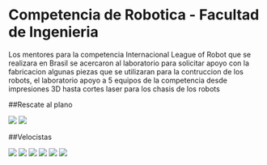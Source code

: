 # Competencia de Robotica - Facultad de Ingenieria
Los mentores para la competencia Internacional League of Robot que se realizara en Brasil se acercaron al laboratorio para solicitar apoyo con la fabricacion algunas piezas que se utilizaran para la contruccion de los robots,
el laboratorio apoyo a 5 equipos de la competencia desde impresiones 3D hasta cortes laser para los chasis de los robots

##Rescate al plano

<img src="Rescate al plano - 2/foto1.jpeg"/> 
<img src="Rescate al plano - 2/foto2.jpeg"/>

##Velocistas

<img src="Velocista Autonomo - 1/foto1.jpeg"/>
<img src="Velocista Autonomo - 1/foto2.jpeg"/>
<img src="Velocista Autonomo - 2/foto1.jpeg"/>
<img src="Velocista Autonomo - 2/foto2.jpeg"/>
<img src="Velocista Autonomo - 2/foto3.jpeg"/>
<img src="Velocista Autonomo - 2/foto4.jpeg"/>

